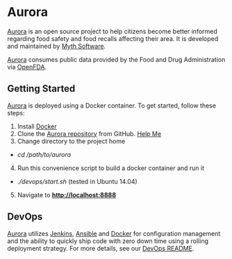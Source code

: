# Aurora

[Aurora](http://aurora.mythsoftware.com) is an open source project to help citizens become better informed regarding food safety and food recalls affecting their area.  It is developed and maintained by [Myth Software](http://www.mythsoftware.com).

[Aurora](http://aurora.mythsoftware.com) consumes public data provided by the Food and Drug Administration via [OpenFDA](https://open.fda.gov). 

## Getting Started
[Aurora](http://aurora.mythsoftware.com) is deployed using a Docker container.  To get started, follow these steps:

1. Install [Docker](https://www.docker.com)
2. Clone the [Aurora repository](https://github.com/MythSoftware/aurora) from GitHub.  [Help Me](https://help.github.com/articles/fetching-a-remote/)
3. Change directory to the project home
  - *cd /path/to/aurora*
4. Run this convenience script to build a docker container and run it
  - *./devops/start.sh* (tested in Ubuntu 14.04)
5. Navigate to **[http://localhost:8888](http://localhost:8888)**

## DevOps

[Aurora](http://aurora.mythsoftware.com) utilizes [Jenkins](http://https://jenkins-ci.org/), [Ansible](http://www.ansible.com/home) and [Docker](https://www.docker.com) for configuration management and the ability to quickly ship code with zero down time using a rolling deployment strategy.  For more details, see our [DevOps README](devops).
